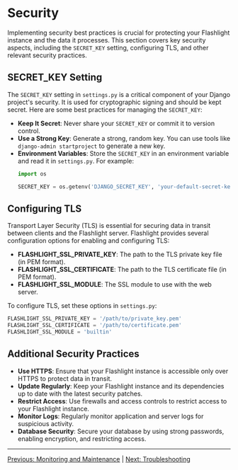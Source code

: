 # Security

Implementing security best practices is crucial for protecting your Flashlight instance and the data it processes. This section covers key security aspects, including the `SECRET_KEY` setting, configuring TLS, and other relevant security practices.

## SECRET_KEY Setting
The `SECRET_KEY` setting in `settings.py` is a critical component of your Django project's security. It is used for cryptographic signing and should be kept secret. Here are some best practices for managing the `SECRET_KEY`:

- **Keep It Secret**: Never share your `SECRET_KEY` or commit it to version control.
- **Use a Strong Key**: Generate a strong, random key. You can use tools like `django-admin startproject` to generate a new key.
- **Environment Variables**: Store the `SECRET_KEY` in an environment variable and read it in `settings.py`. For example:
  ```python
  import os

  SECRET_KEY = os.getenv('DJANGO_SECRET_KEY', 'your-default-secret-key')
  ```

## Configuring TLS
Transport Layer Security (TLS) is essential for securing data in transit between clients and the Flashlight server. Flashlight provides several configuration options for enabling and configuring TLS:

- **FLASHLIGHT_SSL_PRIVATE_KEY**: The path to the TLS private key file (in PEM format).
- **FLASHLIGHT_SSL_CERTIFICATE**: The path to the TLS certificate file (in PEM format).
- **FLASHLIGHT_SSL_MODULE**: The SSL module to use with the web server.

To configure TLS, set these options in `settings.py`:

```python
FLASHLIGHT_SSL_PRIVATE_KEY = '/path/to/private_key.pem'
FLASHLIGHT_SSL_CERTIFICATE = '/path/to/certificate.pem'
FLASHLIGHT_SSL_MODULE = 'builtin'
```

## Additional Security Practices
- **Use HTTPS**: Ensure that your Flashlight instance is accessible only over HTTPS to protect data in transit.
- **Update Regularly**: Keep your Flashlight instance and its dependencies up to date with the latest security patches.
- **Restrict Access**: Use firewalls and access controls to restrict access to your Flashlight instance.
- **Monitor Logs**: Regularly monitor application and server logs for suspicious activity.
- **Database Security**: Secure your database by using strong passwords, enabling encryption, and restricting access.

---

[Previous: Monitoring and Maintenance](Monitoring_and_Maintenance.md) | [Next: Troubleshooting](Troubleshooting.md)
